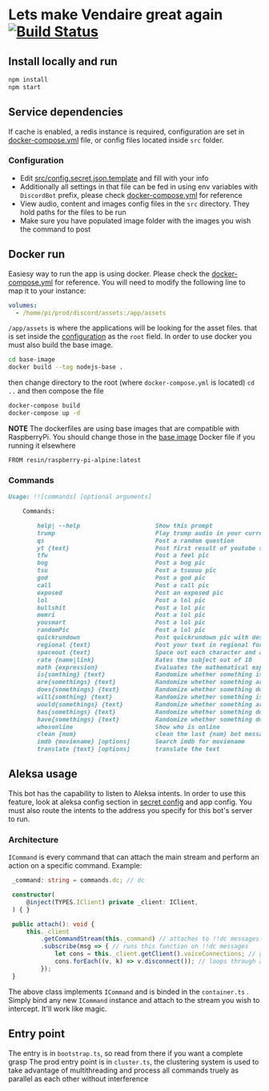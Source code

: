 # Lets make Vendaire great again [![Build Status](https://travis-ci.org/arijoon/vendaire-discord-bot.svg?branch=dev)](https://travis-ci.org/arijoon/vendaire-discord-bot)

## Install locally and run

```js
npm install
npm start
```

## Service dependencies

If cache is enabled, a redis instance is required, configuration are set in [docker-compose.yml](docker-compose.yml) file, or config files located inside `src` folder.

### Configuration

- Edit [src/config.secret.json.template](src/config.secret.json.template) and fill with your info
- Additionally all settings in that file can be fed in using env variables with `DiscordBot` prefix, please check [docker-compose.yml](docker-compose.yml) for reference
- View audio, content and images config files in the `src` directory. They hold paths for the files to be run
- Make sure you have populated image folder with the images you wish the command to post

## Docker run

Easiesy way to run the app is using docker. Please check the [docker-compose.yml](docker-compose.yml) for reference. You will need to modify the following line to map it to your instance:

```yml
volumes:
  - /home/pi/prod/discord/assets:/app/assets
```

`/app/assets` is where the applications will be looking for the asset files. that is set inside the [configuration](src/config.secret.json.template) as the `root` field. In order to use docker you must also build the base image.

```sh
cd base-image
docker build --tag nodejs-base .
```

then change directory to the root (where `docker-compose.yml` is located) `cd ..` and then compose the file

```sh
docker-compose build
docker-compose up -d
```

**NOTE** The dockerfiles are using base images that are compatible with RaspberryPi. You should change those in the [base image](base-image/Dockerfile) Docker file if you running it elsewhere

```docker
FROM resin/raspberry-pi-alpine:latest
```

### Commands

```md
Usage: !![commands] [optional arguments]

    Commands:

        help| --help                     Show this prompt
        trump                            Play trump audio in your current voice channel
        qs                               Post a random question
        yt {text}                        Post first result of youtube search for text
        tfw                              Post a feel pic
        bog                              Post a bog pic
        tsu                              Post a tsuuuu pic
        god                              Post a god pic
        call                             Post a call pic
        exposed                          Post an exposed pic
        lol                              Post a lol pic 
        bullshit                         Post a lol pic 
        memri                            Post a lol pic 
        yousmart                         Post a lol pic 
        randomPic                        Post a lol pic 
        quickrundown                     Post quickrundown pic with description
        regional {text}                  Post your text in regional format
        spaceout {text}                  Space out each character and add column
        rate {name|link}                 Rates the subject out of 10
        math {expression}                Evaluates the mathematical expression
        is{somthing} {text}              Randomize whether something is text
        are{somethings} {text}           Randomize whether something are text
        does{somethings} {text}          Randomize whether something does text
        will{somthing} {text}            Randomize whether something is text
        would{somethings} {text}         Randomize whether something are text
        has{somethings} {text}           Randomize whether something does text
        have{somethings} {text}          Randomize whether something does text
        whosonline                       Show who is online
        clean {num}                      clean the last {num} bot messages
        imdb {moviename} [options]       Search imdb for moviename
        translate {text} [options]       translate the text
```

## Aleksa usage

This bot has the capability to listen to Aleksa intents. In order to use this feature, look at aleksa config section in [secret config][config-secret] and app config. You must also route the intents to the address you specify for this bot's server to run.

### Architecture

`ICommand` is every command that can attach the main stream and perform an action on a specific command. Example: 

```ts
 _command: string = commands.dc; // dc

 constructor(
     @inject(TYPES.IClient) private _client: IClient,
 ) { }

 public attach(): void {
     this._client
         .getCommandStream(this._command) // attaches to !!dc messages
         .subscribe(msg => { // runs this function on !!dc messages
             let cons = this._client.getClient().voiceConnections; // gets all voice connections
             cons.forEach((v, k) => v.disconnect()); // loops through and executes dc
         });
 }
```

The above class implements `ICommand` and is binded in the `container.ts` . Simply bind any new `ICommand` instance and attach to the stream you wish to intercept. It'll work like magic.

## Entry point

The entry is in `bootstrap.ts`, so read from there if you want a complete grasp
The prod entry point is in `cluster.ts`, the clustering system is used to take advantage of multithreading and process all commands truely as parallel as each other without interference

[config-secret]: src/config.secret.json.template